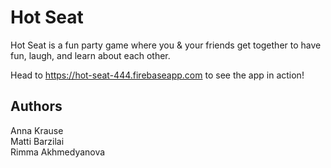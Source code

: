 # Hot Seat
Hot Seat is a fun party game where you & your friends get together to have fun, laugh, and learn about each other.

Head to https://hot-seat-444.firebaseapp.com to see the app in action!

## Authors  
Anna Krause  
Matti Barzilai  
Rimma Akhmedyanova
